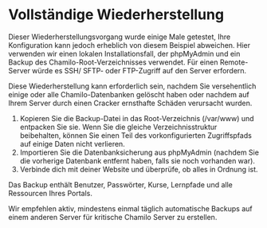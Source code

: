 # Vollständige Wiederherstellung

Dieser Wiederherstellungsvorgang wurde einige Male getestet, Ihre Konfiguration kann jedoch erheblich von diesem Beispiel abweichen. Hier verwenden wir einen lokalen Installationsfall, der phpMyAdmin und ein Backup des Chamilo-Root-Verzeichnisses verwendet. Für einen Remote-Server würde es SSH/ SFTP- oder FTP-Zugriff auf den Server erfordern.

Diese Wiederherstellung kann erforderlich sein, nachdem Sie versehentlich einige oder alle Chamilo-Datenbanken gelöscht haben oder nachdem auf Ihrem Server durch einen Cracker ernsthafte Schäden verursacht wurden.

1. Kopieren Sie die Backup-Datei in das Root-Verzeichnis \(/var/www\) und entpacken Sie sie. Wenn Sie die gleiche Verzeichnisstruktur beibehalten, können Sie einen Teil des vorkonfigurierten Zugriffspfads auf einige Daten nicht verlieren.
2. Importieren Sie die Datenbanksicherung aus phpMyAdmin \(nachdem Sie die vorherige Datenbank entfernt haben, falls sie noch vorhanden war\).
3. Verbinde dich mit deiner Website und überprüfe, ob alles in Ordnung ist.

Das Backup enthält Benutzer, Passwörter, Kurse, Lernpfade und alle Ressourcen Ihres Portals.

Wir empfehlen aktiv, mindestens einmal täglich automatische Backups auf einem anderen Server für kritische Chamilo Server zu erstellen.